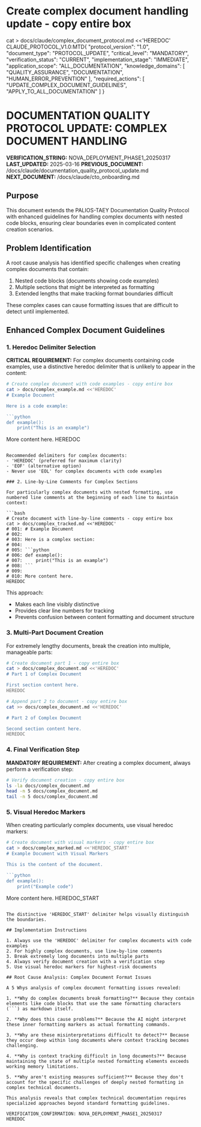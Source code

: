 # Create complex document handling update - copy entire box
cat > docs/claude/complex_document_protocol.md <<'HEREDOC'
CLAUDE_PROTOCOL_V1.0:MTD{
  "protocol_version": "1.0",
  "document_type": "PROTOCOL_UPDATE",
  "critical_level": "MANDATORY",
  "verification_status": "CURRENT",
  "implementation_stage": "IMMEDIATE",
  "application_scope": "ALL_DOCUMENTATION",
  "knowledge_domains": [
    "QUALITY_ASSURANCE",
    "DOCUMENTATION",
    "HUMAN_ERROR_PREVENTION"
  ],
  "required_actions": [
    "UPDATE_COMPLEX_DOCUMENT_GUIDELINES",
    "APPLY_TO_ALL_DOCUMENTATION"
  ]
}

# DOCUMENTATION QUALITY PROTOCOL UPDATE: COMPLEX DOCUMENT HANDLING

**VERIFICATION_STRING:** NOVA_DEPLOYMENT_PHASE1_20250317
**LAST_UPDATED:** 2025-03-16
**PREVIOUS_DOCUMENT:** /docs/claude/documentation_quality_protocol_update.md
**NEXT_DOCUMENT:** /docs/claude/cto_onboarding.md

## Purpose

This document extends the PALIOS-TAEY Documentation Quality Protocol with enhanced guidelines for handling complex documents with nested code blocks, ensuring clear boundaries even in complicated content creation scenarios.

## Problem Identification

A root cause analysis has identified specific challenges when creating complex documents that contain:
1. Nested code blocks (documents showing code examples)
2. Multiple sections that might be interpreted as formatting
3. Extended lengths that make tracking format boundaries difficult

These complex cases can cause formatting issues that are difficult to detect until implemented.

## Enhanced Complex Document Guidelines

### 1. Heredoc Delimiter Selection

**CRITICAL REQUIREMENT:** For complex documents containing code examples, use a distinctive heredoc delimiter that is unlikely to appear in the content:

```bash
# Create complex document with code examples - copy entire box
cat > docs/complex_example.md <<'HEREDOC'
# Example Document

Here is a code example:

```python
def example():
    print("This is an example")
```

More content here.
HEREDOC
```

Recommended delimiters for complex documents:
- 'HEREDOC' (preferred for maximum clarity)
- 'EOF' (alternative option)
- Never use 'EOL' for complex documents with code examples

### 2. Line-by-Line Comments for Complex Sections

For particularly complex documents with nested formatting, use numbered line comments at the beginning of each line to maintain context:

```bash
# Create document with line-by-line comments - copy entire box
cat > docs/complex_tracked.md <<'HEREDOC'
# 001: # Example Document
# 002: 
# 003: Here is a complex section:
# 004: 
# 005: ```python
# 006: def example():
# 007:     print("This is an example")
# 008: ```
# 009: 
# 010: More content here.
HEREDOC
```

This approach:
- Makes each line visibly distinctive
- Provides clear line numbers for tracking
- Prevents confusion between content formatting and document structure

### 3. Multi-Part Document Creation

For extremely lengthy documents, break the creation into multiple, manageable parts:

```bash
# Create document part 1 - copy entire box
cat > docs/complex_document.md <<'HEREDOC'
# Part 1 of Complex Document

First section content here.
HEREDOC
```

```bash
# Append part 2 to document - copy entire box
cat >> docs/complex_document.md <<'HEREDOC'

# Part 2 of Complex Document

Second section content here.
HEREDOC
```

### 4. Final Verification Step

**MANDATORY REQUIREMENT:** After creating a complex document, always perform a verification step:

```bash
# Verify document creation - copy entire box
ls -la docs/complex_document.md
head -n 5 docs/complex_document.md
tail -n 5 docs/complex_document.md
```

### 5. Visual Heredoc Markers

When creating particularly complex documents, use visual heredoc markers:

```bash
# Create document with visual markers - copy entire box
cat > docs/complex_marked.md <<'HEREDOC_START'
# Example Document with Visual Markers

This is the content of the document.

```python
def example():
    print("Example code")
```

More content here.
HEREDOC_START
```

The distinctive 'HEREDOC_START' delimiter helps visually distinguish the boundaries.

## Implementation Instructions

1. Always use the 'HEREDOC' delimiter for complex documents with code examples
2. For highly complex documents, use line-by-line comments
3. Break extremely long documents into multiple parts
4. Always verify document creation with a verification step
5. Use visual heredoc markers for highest-risk documents

## Root Cause Analysis: Complex Document Format Issues

A 5 Whys analysis of complex document formatting issues revealed:

1. **Why do complex documents break formatting?** Because they contain elements like code blocks that use the same formatting characters (```) as markdown itself.

2. **Why does this cause problems?** Because the AI might interpret these inner formatting markers as actual formatting commands.

3. **Why are these misinterpretations difficult to detect?** Because they occur deep within long documents where context tracking becomes challenging.

4. **Why is context tracking difficult in long documents?** Because maintaining the state of multiple nested formatting elements exceeds working memory limitations.

5. **Why aren't existing measures sufficient?** Because they don't account for the specific challenges of deeply nested formatting in complex technical documents.

This analysis reveals that complex technical documentation requires specialized approaches beyond standard formatting guidelines.

VERIFICATION_CONFIRMATION: NOVA_DEPLOYMENT_PHASE1_20250317
HEREDOC

